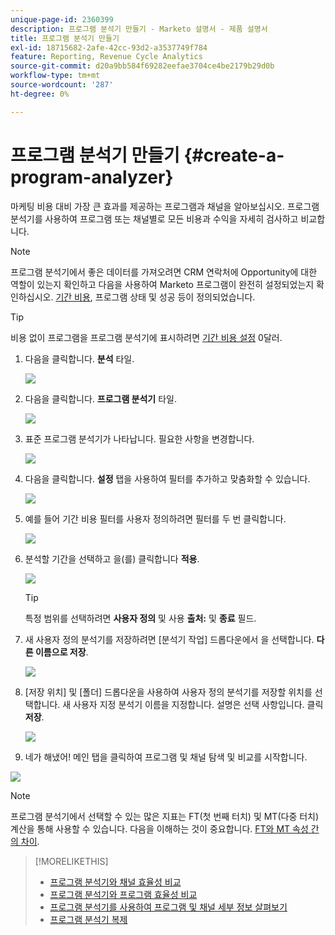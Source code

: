 ```yaml
---
unique-page-id: 2360399
description: 프로그램 분석기 만들기 - Marketo 설명서 - 제품 설명서
title: 프로그램 분석기 만들기
exl-id: 18715682-2afe-42cc-93d2-a3537749f784
feature: Reporting, Revenue Cycle Analytics
source-git-commit: d20a9bb584f69282eefae3704ce4be2179b29d0b
workflow-type: tm+mt
source-wordcount: '287'
ht-degree: 0%

---
```


# 프로그램 분석기 만들기 {#create-a-program-analyzer}

마케팅 비용 대비 가장 큰 효과를 제공하는 프로그램과 채널을 알아보십시오. 프로그램 분석기를 사용하여 프로그램 또는 채널별로 모든 비용과 수익을 자세히 검사하고 비교합니다.

>[!NOTE]
>
>프로그램 분석기에서 좋은 데이터를 가져오려면 CRM 연락처에 Opportunity에 대한 역할이 있는지 확인하고 다음을 사용하여 Marketo 프로그램이 완전히 설정되었는지 확인하십시오. [기간 비용](/help/marketo/product-docs/reporting/revenue-cycle-analytics/revenue-tools/define-period-costs.md), 프로그램 상태 및 성공 등이 정의되었습니다.

>[!TIP]
>
>비용 없이 프로그램을 프로그램 분석기에 표시하려면 [기간 비용 설정](/help/marketo/product-docs/reporting/revenue-cycle-analytics/revenue-tools/define-period-costs.md) 0달러.

1. 다음을 클릭합니다. **분석** 타일.

   ![](assets/image2014-9-17-13-3a7-3a1.png)

1. 다음을 클릭합니다. **프로그램 분석기** 타일.

   ![](assets/program-analyzer-icon-hand.png)

1. 표준 프로그램 분석기가 나타납니다. 필요한 사항을 변경합니다.

   ![](assets/image2016-10-31-15-3a3-3a9.png)

1. 다음을 클릭합니다. **설정** 탭을 사용하여 필터를 추가하고 맞춤화할 수 있습니다.

   ![](assets/image2016-10-31-15-3a25-3a57.png)

1. 예를 들어 기간 비용 필터를 사용자 정의하려면 필터를 두 번 클릭합니다.

   ![](assets/image2016-10-31-15-3a33-3a2.png)

1. 분석할 기간을 선택하고 을(를) 클릭합니다 **적용**.

   ![](assets/image2016-10-31-15-3a30-3a32.png)

   >[!TIP]
   >
   >특정 범위를 선택하려면 **사용자 정의** 및 사용 **출처:** 및 **종료** 필드.

1. 새 사용자 정의 분석기를 저장하려면 [분석기 작업] 드롭다운에서 을 선택합니다. **다른 이름으로 저장**.

   ![](assets/image2016-10-31-15-3a5-3a8.png)

1. [저장 위치] 및 [폴더] 드롭다운을 사용하여 사용자 정의 분석기를 저장할 위치를 선택합니다. 새 사용자 지정 분석기 이름을 지정합니다. 설명은 선택 사항입니다. 클릭 **저장**.

   ![](assets/image2016-10-31-15-3a7-3a19.png)

1. 네가 해냈어! 메인 탭을 클릭하여 프로그램 및 채널 탐색 및 비교를 시작합니다.

![](assets/november-custom-report.png)

>[!NOTE]
>
>프로그램 분석기에서 선택할 수 있는 많은 지표는 FT(첫 번째 터치) 및 MT(다중 터치) 계산을 통해 사용할 수 있습니다. 다음을 이해하는 것이 중요합니다. [FT와 MT 속성 간의 차이](/help/marketo/product-docs/reporting/revenue-cycle-analytics/revenue-tools/attribution/understanding-attribution.md).

>[!MORELIKETHIS]
>
>* [프로그램 분석기와 채널 효율성 비교](/help/marketo/product-docs/reporting/revenue-cycle-analytics/program-analytics/compare-channel-effectiveness-with-the-program-analyzer.md)
>* [프로그램 분석기와 프로그램 효율성 비교](/help/marketo/product-docs/reporting/revenue-cycle-analytics/program-analytics/compare-program-effectiveness-with-the-program-analyzer.md)
>* [프로그램 분석기를 사용하여 프로그램 및 채널 세부 정보 살펴보기](/help/marketo/product-docs/reporting/revenue-cycle-analytics/program-analytics/explore-program-and-channel-details-with-the-program-analyzer.md)
>* [프로그램 분석기 복제](/help/marketo/product-docs/reporting/revenue-cycle-analytics/program-analytics/clone-a-program-analyzer.md)
